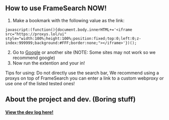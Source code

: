 ## How to use FrameSearch NOW!
1. Make a bookmark with the following value as the link:
```
javascript:(function(){document.body.innerHTML+='<iframe src="https://proxys.lol/ui" style="width:100%;height:100%;position:fixed;top:0;left:0;z-index:999999;background:#FFF;border:none;"></iframe>'})();
```
2. Go to [Google](https://google.com) or another site (NOTE: Some sites may not work so we recommend google)
3. Now run the extention and your in!

Tips for using:
Do not directly use the search bar, We recommend using a proxys on top of FrameSearch you can enter a link to a custom webproxy or use one of the listed tested ones!

## About the project and dev. (Boring stuff)

#### [View the dev log here!](http://framesearch.odd.gay/dev)

